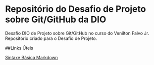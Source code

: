 # Repositório do Desafio de Projeto sobre Git/GitHub da DIO
Desafio DIO de Projeto sobre Git/GitHub no curso do Venilton Falvo Jr.
Repositório criado para o Desafio de Projeto.

##Links Úteis

[Sintaxe Básica Markdown](https://markdownguide.org/basic-syntax)
